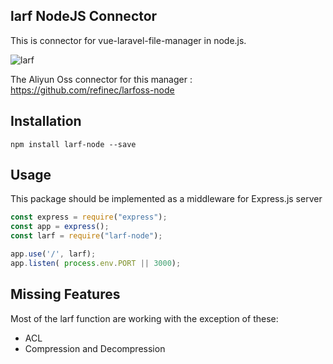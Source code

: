 ## larf NodeJS Connector

This is connector for vue-laravel-file-manager in node.js.

![larf](./tempfile/larf.gif)

The Aliyun Oss connector for this manager : https://github.com/refinec/larfoss-node

## Installation

```
npm install larf-node --save
```

## Usage

This package should be implemented as a middleware for Express.js server

```javascript
const express = require("express");
const app = express();
const larf = require("larf-node");

app.use('/', larf);
app.listen( process.env.PORT || 3000);
```

## Missing Features

Most of the larf function are working with the exception of these:

* ACL
* Compression and Decompression

